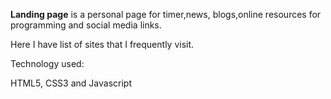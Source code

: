 
**Landing page** is a personal page for timer,news, blogs,online resources for programming and social media links.

Here I have list of sites that I frequently visit.

Technology used:

HTML5, CSS3 and Javascript
